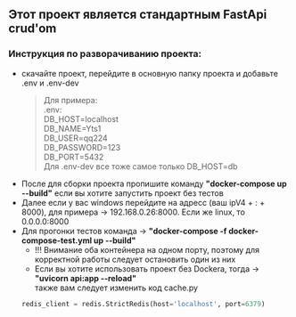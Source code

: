 ## Этот проект является стандартным FastApi crud'om

### Инструкция по разворачиванию проекта:
- скачайте проект, перейдите в основную папку проекта и добавьте .env и .env-dev
  >Для примера:\
  >.env:\
  >DB_HOST=localhost\
  >DB_NAME=Yts1\
  >DB_USER=qq224\
  >DB_PASSWORD=123\
  >DB_PORT=5432\
  >Для .env-dev все тоже самое только DB_HOST=db
- После для сборки проекта пропишите команду **"docker-compose up --build"** если вы хотите запустить проект без тестов
- Далее если у вас windows перейдите на адресс (ваш ipV4 + : + 8000), для примера -> 192.168.0.26:8000. Если же linux, то 0.0.0.0:8000
- Для прогонки тестов команда -> **"docker-compose -f docker-compose-test.yml up --build"**
  - !!! Внимание оба контейнера на одном порту, поэтому для корректной работы следует остановить один из них
  - Если вы хотите использовать проект без Dockera, тогда -> **"uvicorn api:app --reload"**\
  также вам следует изменить код cache.py
  ```python
  redis_client = redis.StrictRedis(host='localhost', port=6379)
  ```
